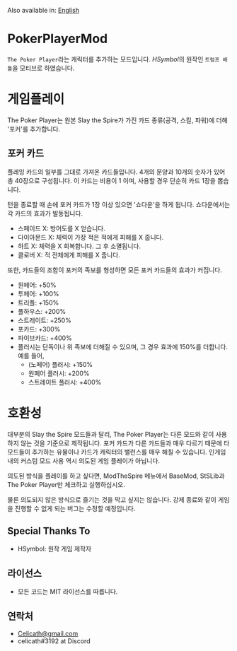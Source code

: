 Also available in: [English](README.md)

# PokerPlayerMod

`The Poker Player`라는 캐릭터를 추가하는 모드입니다. *HSymbol*의 원작인 `트럼프 배틀`을 모티브로 하였습니다.

# 게임플레이

The Poker Player는 원본 Slay the Spire가 가진 카드 종류(공격, 스킬, 파워)에 더해 '포커'를 추가합니다.

## 포커 카드
플레잉 카드의 일부를 그대로 가져온 카드들입니다. 4개의 문양과 10개의 숫자가 있어 총 40장으로 구성됩니다. 이 카드는 비용이 1 이며, 사용할 경우 단순히 카드 1장을 뽑습니다.

턴을 종료할 때 손에 포커 카드가 1장 이상 있으면 '쇼다운'을 하게 됩니다. 쇼다운에서는 각 카드의 효과가 발동됩니다.
- 스페이드 X: 방어도를 X 얻습니다.
- 다이아몬드 X: 체력이 가장 적은 적에게 피해를 X 줍니다.
- 하트 X: 체력을 X 회복합니다. 그 후 소멸됩니다.
- 클로버 X: 적 전체에게 피해를 X 줍니다.

또한, 카드들의 조합이 포커의 족보를 형성하면 모든 포커 카드들의 효과가 커집니다.
- 원페어: +50%
- 투페어: +100%
- 트리플: +150%
- 풀하우스: +200%
- 스트레이트: +250%
- 포카드: +300%
- 파이브카드: +400%
- 플러시는 단독이나 위 족보에 더해질 수 있으며, 그 경우 효과에 150%를 더합니다. 예를 들어,
  - (노페어) 플러시: +150%
  - 원페어 플러시: +200%
  - 스트레이트 플러시: +400%

# 호환성

대부분의 Slay the Spire 모드들과 달리, The Poker Player는 다른 모드와 같이 사용하지 않는 것을 기준으로 제작됩니다. 포커 카드가 다른 카드들과 매우 다르기 때문에 타 모드들이 추가하는 유물이나 카드가 캐릭터의 밸런스를 매우 해칠 수 있습니다. 인게임 내의 커스텀 모드 사용 역시 의도된 게임 플레이가 아닙니다.

의도된 방식을 플레이를 하고 싶다면, ModTheSpire 메뉴에서 BaseMod, StSLib과 The Poker Player만 체크하고 실행하십시오.

물론 의도되지 않은 방식으로 즐기는 것을 막고 싶지는 않습니다. 강제 종료와 같이 게임을 진행할 수 없게 되는 버그는 수정할 예정입니다.

## Special Thanks To
- HSymbol: 원작 게임 제작자

## 라이선스
- 모든 코드는 MIT 라이선스를 따릅니다.

## 연락처
- Celicath@gmail.com
- celicath#3192 at Discord
